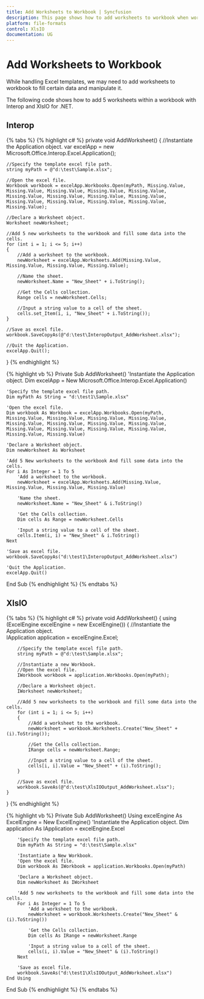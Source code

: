 ```yaml
---
title: Add Worksheets to Workbook | Syncfusion
description: This page shows how to add worksheets to workbook when working with template Excel document.
platform: file-formats
control: XlsIO
documentation: UG
---
```


# Add Worksheets to Workbook

While handling Excel templates, we may need to add worksheets to workbook to fill certain data and manipulate it.

The following code shows how to add 5 worksheets within a workbook with Interop and XlsIO for .NET.

## Interop

{% tabs %}
{% highlight c# %}
private void AddWorksheet()
{
    //Instantiate the Application object.
    var excelApp = new Microsoft.Office.Interop.Excel.Application();

    //Specify the template excel file path.
    string myPath = @"d:\test\Sample.xlsx";

    //Open the excel file.
    Workbook workbook = excelApp.Workbooks.Open(myPath, Missing.Value, Missing.Value, Missing.Value, Missing.Value, Missing.Value, Missing.Value, Missing.Value, Missing.Value, Missing.Value, Missing.Value, Missing.Value, Missing.Value, Missing.Value, Missing.Value);

    //Declare a Worksheet object.
    Worksheet newWorksheet;

    //Add 5 new worksheets to the workbook and fill some data into the cells.
    for (int i = 1; i <= 5; i++)
    {
        //Add a worksheet to the workbook.
        newWorksheet = excelApp.Worksheets.Add(Missing.Value, Missing.Value, Missing.Value, Missing.Value);

        //Name the sheet.
        newWorksheet.Name = "New_Sheet" + i.ToString();

        //Get the Cells collection.
        Range cells = newWorksheet.Cells;

        //Input a string value to a cell of the sheet.
        cells.set_Item(i, i, "New_Sheet" + i.ToString());
    }

    //Save as excel file.
    workbook.SaveCopyAs(@"d:\test\InteropOutput_AddWorksheet.xlsx");

    //Quit the Application.
    excelApp.Quit();
}
{% endhighlight %}

{% highlight vb %}
Private Sub AddWorksheet()
    'Instantiate the Application object.
    Dim excelApp = New Microsoft.Office.Interop.Excel.Application()

    'Specify the template excel file path.
    Dim myPath As String = "d:\test1\Sample.xlsx"

    'Open the excel file.
    Dim workbook As Workbook = excelApp.Workbooks.Open(myPath, Missing.Value, Missing.Value, Missing.Value, Missing.Value, Missing.Value, Missing.Value, Missing.Value, Missing.Value, Missing.Value, Missing.Value, Missing.Value, Missing.Value, Missing.Value, Missing.Value)

    'Declare a Worksheet object.
    Dim newWorksheet As Worksheet

    'Add 5 New worksheets to the workbook And fill some data into the cells.
    For i As Integer = 1 To 5
        'Add a worksheet to the workbook.
        newWorksheet = excelApp.Worksheets.Add(Missing.Value, Missing.Value, Missing.Value, Missing.Value)

        'Name the sheet.
        newWorksheet.Name = "New_Sheet" & i.ToString()

        'Get the Cells collection.
        Dim cells As Range = newWorksheet.Cells

        'Input a string value to a cell of the sheet.
        cells.Item(i, i) = "New_Sheet" & i.ToString()
    Next

    'Save as excel file.
    workbook.SaveCopyAs("d:\test1\InteropOutput_AddWorksheet.xlsx")

    'Quit the Application.
    excelApp.Quit()
End Sub
{% endhighlight %}
{% endtabs %}

## XlsIO

{% tabs %}
{% highlight c# %}
private void AddWorksheet()
{
    using (ExcelEngine excelEngine = new ExcelEngine())
    {
        //Instantiate the Application object.                
        IApplication application = excelEngine.Excel;

        //Specify the template excel file path.
        string myPath = @"d:\test\Sample.xlsx";

        //Instantiate a new Workbook.
        //Open the excel file.
        IWorkbook workbook = application.Workbooks.Open(myPath);

        //Declare a Worksheet object.
        IWorksheet newWorksheet;

        //Add 5 new worksheets to the workbook and fill some data into the cells.
        for (int i = 1; i <= 5; i++)
        {
            //Add a worksheet to the workbook.
            newWorksheet = workbook.Worksheets.Create("New_Sheet" + (i).ToString());

            //Get the Cells collection.
            IRange cells = newWorksheet.Range;

            //Input a string value to a cell of the sheet.
            cells[i, i].Value = "New_Sheet" + (i).ToString();
        }

        //Save as excel file.
        workbook.SaveAs(@"d:\test\XlsIOOutput_AddWorksheet.xlsx");
    }
}
{% endhighlight %}

{% highlight vb %}
Private Sub AddWorksheet()
    Using excelEngine As ExcelEngine = New ExcelEngine()
        'Instantiate the Application object.
        Dim application As IApplication = excelEngine.Excel

        'Specify the template excel file path.
        Dim myPath As String = "d:\test\Sample.xlsx"

        'Instantiate a New Workbook.
        'Open the excel file.
        Dim workbook As IWorkbook = application.Workbooks.Open(myPath)

        'Declare a Worksheet object.
        Dim newWorksheet As IWorksheet

        'Add 5 new worksheets to the workbook and fill some data into the cells.
        For i As Integer = 1 To 5
            'Add a worksheet to the workbook.
            newWorksheet = workbook.Worksheets.Create("New_Sheet" & (i).ToString())

            'Get the Cells collection.
            Dim cells As IRange = newWorksheet.Range

            'Input a string value to a cell of the sheet.
            cells(i, i).Value = "New_Sheet" & (i).ToString()
        Next

        'Save as excel file.
        workbook.SaveAs("d:\test1\XlsIOOutput_AddWorksheet.xlsx")
    End Using
End Sub
{% endhighlight %}
{% endtabs %}
